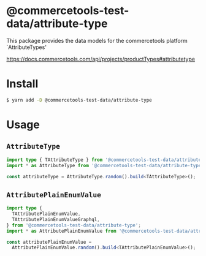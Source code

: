 # @commercetools-test-data/attribute-type

This package provides the data models for the commercetools platform `AttributeTypes'

https://docs.commercetools.com/api/projects/productTypes#attributetype

# Install

```bash
$ yarn add -D @commercetools-test-data/attribute-type
```

# Usage

## `AttributeType`

```ts
import type { TAttributeType } from '@commercetools-test-data/attribute-type';
import * as AttributeType from '@commercetools-test-data/attribute-type';

const attributeType = AttributeType.random().build<TAttributeType>();
```

## `AttributePlainEnumValue`

```ts
import type {
  TAttributePlainEnumValue,
  TAttributePlainEnumValueGraphql,
} from '@commercetools-test-data/attribute-type';
import * as AttributePlainEnumValue from '@commercetools-test-data/attribute-type';

const attributePlainEnumValue =
  AttributePlainEnumValue.random().build<TAttributePlainEnumValue>();
```
